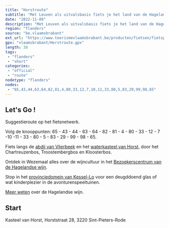 ```yaml
---
title: "Horstroute"
subtitle: "Met Leuven als uitvalsbasis fiets je het land van de Hagelandse wijnen in"
date: "2022-11-09"
description: "Met Leuven als uitvalsbasis fiets je het land van de Hagelandse wijnen in. Rij langs het provinciedomein van Kessel-Lo, de abdij van Vlierbeek, het kasteel van Horst, de Wijngaardberg in Wezemaal en de Kesselberg."
region: "flanders"
source: "be.vlaamsbrabant"
ext_url: "https://www.toerismevlaamsbrabant.be/producten/fietsen/fietsproducten/horstroute/index.html"
gpx: "vlaamsbrabant/Horstroute.gpx"
length: 38
tags:
 - "flanders"
 - "short"
categories:
 - "official"
 - "route"
nodetype: "flanders"
nodes:
 - "65,43,44,63,64,82,81,4,80,33,12,7,10,11,33,80,5,83,29,99,98,65"
---
```


## Let's Go ! 

Suggestieroute op het fietsnetwerk.

Volg de knooppunten: 65 - 43 - 44 - 63 - 64 - 82 - 81 - 4 - 80 - 33 - 12 - 7 -10 -11 - 33 - 80 - 5 - 83 - 29 - 99 - 98 - 65.

Fiets langs de [abdij van Vlierbeek](https://www.toerismevlaamsbrabant.be/producten/fietsen/fietsproducten/horstroute/index.html) en het [waterkasteel van Horst](https://www.toerismevlaamsbrabant.be/producten/fietsen/fietsproducten/horstroute/index.html), door het Chartreuzenbos, Troostembergbos en Kloosterbos.

Ontdek in Wezemaal alles over de wijncultuur in het [Bezoekerscentrum van de Hagelandse wijn](https://www.toerismevlaamsbrabant.be/producten/fietsen/fietsproducten/horstroute/index.html).

Stop in het [provinciedomein van Kessel-Lo](https://www.toerismevlaamsbrabant.be/producten/fietsen/fietsproducten/horstroute/index.html) voor een deugddoend glas of wat kinderplezier in de avonturenspeeltuinen.

[Meer weten](https://www.toerismevlaamsbrabant.be/wijn) over de Hagelandse wijn.

## Start

Kasteel van Horst, Horststraat 28, 3220 Sint-Pieters-Rode
